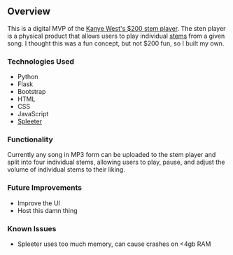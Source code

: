 Overview
------------

This is a digital MVP of the [Kanye West's $200 stem player](https://www.stemplayer.com/). The sten player is a physical product that allows users to play individual [stems](https://www.epidemicsound.com/blog/what-are-stems-in-music-production/) from a given song. I thought this was a fun concept, but not $200 fun, so I built my own.

### Technologies Used
- Python
- Flask
- Bootstrap
- HTML
- CSS
- JavaScript
- [Spleeter](https://github.com/deezer/spleeter)

### Functionality
Currently any song in MP3 form can be uploaded to the stem player and split into four individual stems, allowing users to play, pause, and adjust the volume of individual stems to their liking.

### Future Improvements
- Improve the UI
- Host this damn thing

### Known Issues
- Spleeter uses too much memory, can cause crashes on <4gb RAM
